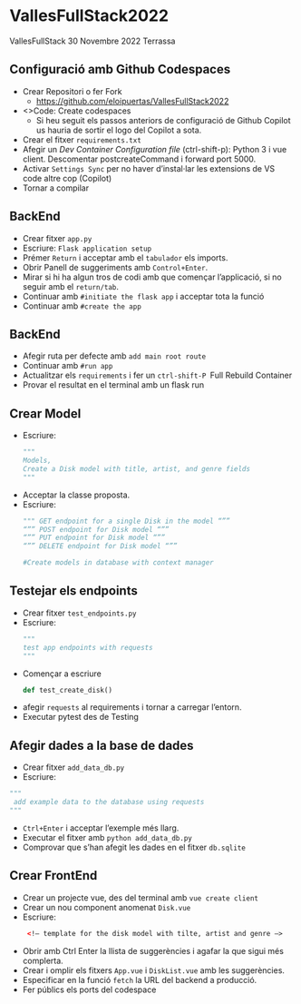 # VallesFullStack2022
VallesFullStack 30 Novembre 2022 Terrassa

## Configuració amb Github Codespaces

* Crear Repositori o fer Fork
  * https://github.com/eloipuertas/VallesFullStack2022
* <>Code:  Create codespaces
  * Si heu seguit els passos anteriors de configuració de Github Copilot us hauria de sortir el logo del Copilot a sota.
* Crear el fitxer `requirements.txt`
* Afegir un *Dev Container Configuration file* (ctrl-shift-p): Python 3 i vue client. Descomentar postcreateCommand i forward port 5000.
* Activar `Settings Sync` per no haver d’instal·lar les extensions de VS code altre cop (Copilot)
* Tornar a compilar

## BackEnd
* Crear fitxer `app.py`
* Escriure: `Flask application setup`
* Prémer `Return` i acceptar amb el `tabulador` els imports.
* Obrir Panell de suggeriments amb `Control+Enter`.
* Mirar si hi ha algun tros de codi amb que començar l’applicació, si no seguir amb el `return/tab`.
* Continuar amb `#initiate the flask app` i acceptar tota la funció 
* Continuar amb `#create the app`
  
## BackEnd
* Afegir ruta per defecte amb `add main root route`
* Continuar amb `#run app` 
* Actualitzar els `requirements` i  fer un `ctrl-shift-P `Full Rebuild Container 
* Provar el resultat en el terminal amb un flask run 

## Crear Model 
* Escriure: 
  ```python
  """
  Models, 
  Create a Disk model with title, artist, and genre fields
  """
  ```
* Acceptar la classe proposta.
* Escriure: 
  ```python
  """ GET endpoint for a single Disk in the model “””
  “”” POST endpoint for Disk model “””
  “”” PUT endpoint for Disk model “””
  “”” DELETE endpoint for Disk model “””
  
  #Create models in database with context manager
  ```

## Testejar els endpoints
* Crear fitxer `test_endpoints.py`
* Escriure:
  ```python
  """
  test app endpoints with requests
  """
  ```
* Començar a escriure 
  ```python 
  def test_create_disk()
  ```
* afegir `requests` al requirements i tornar a carregar l’entorn.
* Executar pytest des de Testing

## Afegir dades a la base de dades
* Crear fitxer `add_data_db.py`
* Escriure: 
```python
"""
 add example data to the database using requests
"""
```
* `Ctrl+Enter` i acceptar l’exemple més llarg.
* Executar el fitxer amb `python add_data_db.py`
* Comprovar que s’han afegit les dades en el fitxer `db.sqlite`

## Crear FrontEnd
* Crear un projecte vue, des del terminal amb `vue create client`
* Crear un nou component anomenat `Disk.vue`
* Escriure:
    ```html
     <!— template for the disk model with tilte, artist and genre —>
     ```
* Obrir amb Ctrl Enter la llista de suggerències i agafar la que sigui més complerta.
* Crear i omplir els fitxers `App.vue` i `DiskList.vue` amb les suggerències.
* Especificar en la funció `fetch` la URL del backend a producció.
* Fer públics els ports del codespace